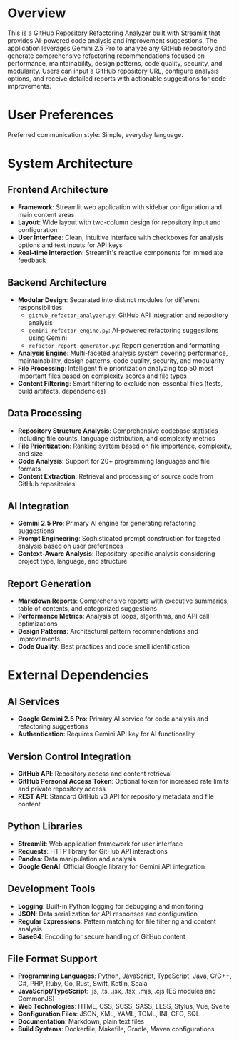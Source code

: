 # Overview

This is a GitHub Repository Refactoring Analyzer built with Streamlit that provides AI-powered code analysis and improvement suggestions. The application leverages Gemini 2.5 Pro to analyze any GitHub repository and generate comprehensive refactoring recommendations focused on performance, maintainability, design patterns, code quality, security, and modularity. Users can input a GitHub repository URL, configure analysis options, and receive detailed reports with actionable suggestions for code improvements.

# User Preferences

Preferred communication style: Simple, everyday language.

# System Architecture

## Frontend Architecture
- **Framework**: Streamlit web application with sidebar configuration and main content areas
- **Layout**: Wide layout with two-column design for repository input and configuration
- **User Interface**: Clean, intuitive interface with checkboxes for analysis options and text inputs for API keys
- **Real-time Interaction**: Streamlit's reactive components for immediate feedback

## Backend Architecture
- **Modular Design**: Separated into distinct modules for different responsibilities:
  - `github_refactor_analyzer.py`: GitHub API integration and repository analysis
  - `gemini_refactor_engine.py`: AI-powered refactoring suggestions using Gemini
  - `refactor_report_generator.py`: Report generation and formatting
- **Analysis Engine**: Multi-faceted analysis system covering performance, maintainability, design patterns, code quality, security, and modularity
- **File Processing**: Intelligent file prioritization analyzing top 50 most important files based on complexity scores and file types
- **Content Filtering**: Smart filtering to exclude non-essential files (tests, build artifacts, dependencies)

## Data Processing
- **Repository Structure Analysis**: Comprehensive codebase statistics including file counts, language distribution, and complexity metrics
- **File Prioritization**: Ranking system based on file importance, complexity, and size
- **Code Analysis**: Support for 20+ programming languages and file formats
- **Content Extraction**: Retrieval and processing of source code from GitHub repositories

## AI Integration
- **Gemini 2.5 Pro**: Primary AI engine for generating refactoring suggestions
- **Prompt Engineering**: Sophisticated prompt construction for targeted analysis based on user preferences
- **Context-Aware Analysis**: Repository-specific analysis considering project type, language, and structure

## Report Generation
- **Markdown Reports**: Comprehensive reports with executive summaries, table of contents, and categorized suggestions
- **Performance Metrics**: Analysis of loops, algorithms, and API call optimizations
- **Design Patterns**: Architectural pattern recommendations and improvements
- **Code Quality**: Best practices and code smell identification

# External Dependencies

## AI Services
- **Google Gemini 2.5 Pro**: Primary AI service for code analysis and refactoring suggestions
- **Authentication**: Requires Gemini API key for AI functionality

## Version Control Integration
- **GitHub API**: Repository access and content retrieval
- **GitHub Personal Access Token**: Optional token for increased rate limits and private repository access
- **REST API**: Standard GitHub v3 API for repository metadata and file content

## Python Libraries
- **Streamlit**: Web application framework for user interface
- **Requests**: HTTP library for GitHub API interactions
- **Pandas**: Data manipulation and analysis
- **Google GenAI**: Official Google library for Gemini API integration

## Development Tools
- **Logging**: Built-in Python logging for debugging and monitoring
- **JSON**: Data serialization for API responses and configuration
- **Regular Expressions**: Pattern matching for file filtering and content analysis
- **Base64**: Encoding for secure handling of GitHub content

## File Format Support
- **Programming Languages**: Python, JavaScript, TypeScript, Java, C/C++, C#, PHP, Ruby, Go, Rust, Swift, Kotlin, Scala
- **JavaScript/TypeScript**: .js, .ts, .jsx, .tsx, .mjs, .cjs (ES modules and CommonJS)
- **Web Technologies**: HTML, CSS, SCSS, SASS, LESS, Stylus, Vue, Svelte
- **Configuration Files**: JSON, XML, YAML, TOML, INI, CFG, SQL
- **Documentation**: Markdown, plain text files
- **Build Systems**: Dockerfile, Makefile, Gradle, Maven configurations